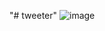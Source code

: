 "# tweeter" 
![image](https://user-images.githubusercontent.com/83135490/187036672-3db1cb5f-c6c1-42c8-9f82-5513f1f0beae.png)
